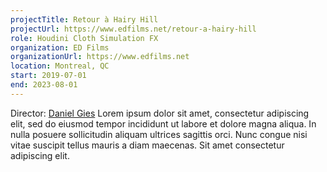 ```yaml
---
projectTitle: Retour à Hairy Hill
projectUrl: https://www.edfilms.net/retour-a-hairy-hill
role: Houdini Cloth Simulation FX
organization: ED Films
organizationUrl: https://www.edfilms.net
location: Montreal, QC
start: 2019-07-01
end: 2023-08-01
---
```


Director: [Daniel Gies](#)
Lorem ipsum dolor sit amet, consectetur adipiscing elit, sed do eiusmod tempor incididunt ut labore et dolore magna aliqua. In nulla posuere sollicitudin aliquam ultrices sagittis orci. Nunc congue nisi vitae suscipit tellus mauris a diam maecenas. Sit amet consectetur adipiscing elit.
